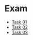 
# Exam
- [Task 01](https://drive.google.com/file/d/1KhYeBd9MCKlvHjb9rcOdsH1rOomi1X1l/view?usp=sharing "Black friday")
- [Task 02](https://drive.google.com/file/d/1G9tMhADXZiu_iwqESplDICxfpASkiC3f/view?usp=sharing "Boxes")
- [Task 03](https://drive.google.com/file/d/1reD24jMIwA8LICKezFOeVZ4ErvzrRgpy/view?usp=sharing "Emergency Plan")

